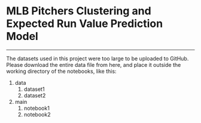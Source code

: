 # MLB Pitchers Clustering and Expected Run Value Prediction Model
***
The datasets used in this project were too large to be uploaded to GitHub. Please download the entire data file from here, and place it outside the working directory of the notebooks, like this:

1. data
   1. dataset1
   2. dataset2
2. main
   1. notebook1
   2. notebook2
